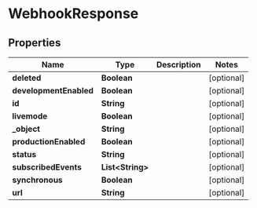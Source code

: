

# WebhookResponse

## Properties

Name | Type | Description | Notes
------------ | ------------- | ------------- | -------------
**deleted** | **Boolean** |  |  [optional]
**developmentEnabled** | **Boolean** |  |  [optional]
**id** | **String** |  |  [optional]
**livemode** | **Boolean** |  |  [optional]
**_object** | **String** |  |  [optional]
**productionEnabled** | **Boolean** |  |  [optional]
**status** | **String** |  |  [optional]
**subscribedEvents** | **List&lt;String&gt;** |  |  [optional]
**synchronous** | **Boolean** |  |  [optional]
**url** | **String** |  |  [optional]




